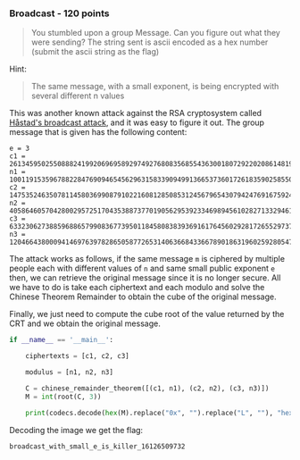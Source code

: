 ### Broadcast - 120 points

> You stumbled upon a group Message. Can you figure out what they were sending? The string sent is ascii encoded as a hex number (submit the ascii string as the flag)

Hint:
> The same message, with a small exponent, is being encrypted with several different n values


This was another known attack against the RSA cryptosystem called [Håstad's broadcast attack](https://en.wikipedia.org/wiki/Coppersmith%27s_attack#H.C3.A5stad.27s_broadcast_attack), and it was easy to figure it out. The group message that is given has the following content:
```
e = 3 
c1 = 261345950255088824199206969589297492768083568554363001807292202086148198406422015406837306712350185001004539557263392747990052517553733793783164539246862722846027251864430884218012651143187891041767278036834613455255679627575565220404720823343734717216496823882624775291829042065791328110144692179931720656184
n1 = 1001191535967882284769094654562963158339094991366537360172618359025855097846977704928598237040115495676223744383629803332394884046043603063054821999994629411352862317941517957323746992871914047324555019615398720677218748535278252779545622933662625193622517947605928420931496443792865516592262228294965047903627
c2 = 147535246350781145803699087910221608128508531245679654307942476916759248177533099119747011361428805549054451656981174660189536226806378907786889467354024644240879320253207532952949102143188764785409228498939338911381114763011074430123706304767125057179745262429033988355639559021251950099792930724833562784673
n2 = 405864605704280029572517043538873770190562953923346989456102827133294619540434679181357855400199671537151039095796094162418263148474324455458511633891792967156338297585653540910958574924436510557629146762715107527852413979916669819333765187674010542434580990241759130158992365304284892615408513239024879592309 
c3 = 633230627388596886579908367739501184580838393691617645602928172655297372011548865034935604403952733958738640693591337661775300212965321256493515985362225064130164637923136989033908516462412694733923594235845265750167194852656423103420952926986457914303614556562367709542082728589329045460298763797973333272805
n3 = 1204664380009414697639782865058772653140636684336678901863196025928054706723976869222235722439176825580211657044153004521482757717615318907205106770256270292154250168657084197056536811063984234635803887040926920542363612936352393496049379544437329226857538524494283148837536712608224655107228808472106636903723
```
The attack works as follows, if the same message ```m``` is ciphered by multiple people each with different values of ```n``` and same small public exponent ```e``` then, we can retrieve the original message since it is no longer secure. All we have to do is take each ciphertext and each modulo and solve the Chinese Theorem Remainder to obtain the cube of the original message. 

Finally, we just need to compute the cube root of the value returned by the CRT and we obtain the original message.
```python
if __name__ == '__main__':

    ciphertexts = [c1, c2, c3]

    modulus = [n1, n2, n3]

    C = chinese_remainder_theorem([(c1, n1), (c2, n2), (c3, n3)])
    M = int(root(C, 3))

    print(codecs.decode(hex(M).replace("0x", "").replace("L", ""), "hex"))    
```

Decoding the image we get the flag:
```
broadcast_with_small_e_is_killer_16126509732
```